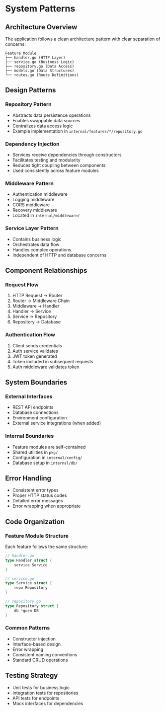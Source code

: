 # System Patterns

## Architecture Overview

The application follows a clean architecture pattern with clear separation of concerns:

```
Feature Module
├── handler.go (HTTP Layer)
├── service.go (Business Logic)
├── repository.go (Data Access)
├── models.go (Data Structures)
└── routes.go (Route Definitions)
```

## Design Patterns

### Repository Pattern

- Abstracts data persistence operations
- Enables swappable data sources
- Centralizes data access logic
- Example implementation in `internal/features/*/repository.go`

### Dependency Injection

- Services receive dependencies through constructors
- Facilitates testing and modularity
- Reduces tight coupling between components
- Used consistently across feature modules

### Middleware Pattern

- Authentication middleware
- Logging middleware
- CORS middleware
- Recovery middleware
- Located in `internal/middleware/`

### Service Layer Pattern

- Contains business logic
- Orchestrates data flow
- Handles complex operations
- Independent of HTTP and database concerns

## Component Relationships

### Request Flow

1. HTTP Request → Router
2. Router → Middleware Chain
3. Middleware → Handler
4. Handler → Service
5. Service → Repository
6. Repository → Database

### Authentication Flow

1. Client sends credentials
2. Auth service validates
3. JWT token generated
4. Token included in subsequent requests
5. Auth middleware validates token

## System Boundaries

### External Interfaces

- REST API endpoints
- Database connections
- Environment configuration
- External service integrations (when added)

### Internal Boundaries

- Feature modules are self-contained
- Shared utilities in `pkg/`
- Configuration in `internal/config/`
- Database setup in `internal/db/`

## Error Handling

- Consistent error types
- Proper HTTP status codes
- Detailed error messages
- Error wrapping when appropriate

## Code Organization

### Feature Module Structure

Each feature follows the same structure:

```go
// handler.go
type Handler struct {
    service Service
}

// service.go
type Service struct {
    repo Repository
}

// repository.go
type Repository struct {
    db *gorm.DB
}
```

### Common Patterns

- Constructor injection
- Interface-based design
- Error wrapping
- Consistent naming conventions
- Standard CRUD operations

## Testing Strategy

- Unit tests for business logic
- Integration tests for repositories
- API tests for endpoints
- Mock interfaces for dependencies
